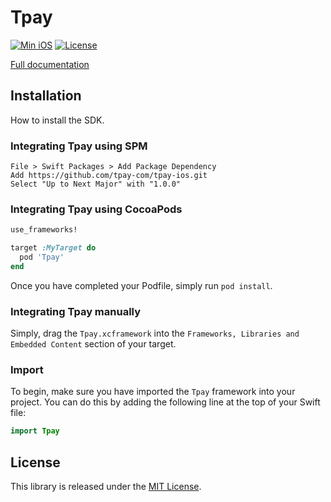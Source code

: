 # Tpay

[![Min iOS](https://img.shields.io/badge/ios-12.0-informational.svg)](https://shields.io/) [![License](https://img.shields.io/badge/License-MIT-lightgrey.svg)](https://shields.io/) 

[Full documentation](https://tpay-com.github.io/tpay-ios/documentation/tpay/)

## Installation

How to install the SDK.

### Integrating Tpay using SPM

```
File > Swift Packages > Add Package Dependency
Add https://github.com/tpay-com/tpay-ios.git
Select "Up to Next Major" with "1.0.0"
```

### Integrating Tpay using CocoaPods

```ruby
use_frameworks!

target :MyTarget do
  pod 'Tpay'
end
```

Once you have completed your Podfile, simply run `pod install`.

### Integrating Tpay manually

Simply, drag the `Tpay.xcframework` into the `Frameworks, Libraries and Embedded Content` section of your target.

### Import

To begin, make sure you have imported the `Tpay` framework into your project. You can do this by adding the following line at the top of your Swift file:

```swift
import Tpay
```

## License

This library is released under the [MIT License](https://opensource.org/license/mit/).